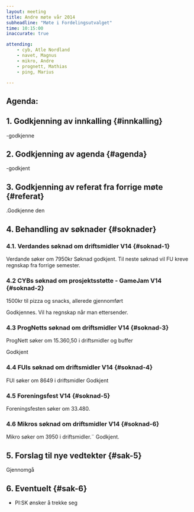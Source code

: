 ```yaml
---
layout: meeting
title: Andre møte vår 2014
subheadline: "Møte i Fordelingsutvalget"
time: 10:15:00
inaccurate: true

attending:
    - cyb, Atle Nordland
    - navet, Magnus
    - mikro, Andre
    - prognett, Mathias
    - ping, Marius

---
```



## Agenda:
## 1. Godkjenning av innkalling {#innkalling}
-godkjenne
## 2. Godkjenning av agenda {#agenda}
-godkjent
## 3. Godkjenning av referat fra forrige møte {#referat}
.Godkjenne den

## 4. Behandling av søknader {#soknader}

### 4.1. Verdandes søknad om driftsmidler V14 {#soknad-1}
Verdande søker om 7950kr
Søknad godkjent. Til neste søknad vil FU kreve regnskap fra forrige semester.

### 4.2 CYBs søknad om prosjektsstøtte - GameJam V14 {#soknad-2}
1500kr til pizza og snacks, allerede gjennomført

Godkjennes. Vil ha regnskap når man ettersender.

### 4.3 ProgNetts søknad om driftsmidler V14  {#soknad-3}
ProgNett søker om 15.360,50 i driftsmidler og buffer

Godkjent

### 4.4 FUIs søknad om driftsmidler V14  {#soknad-4}

FUI søker om 8649 i driftsmidler
Godkjent

### 4.5 Foreningsfest V14  {#soknad-5}
Foreningsfesten søker om 33.480.


### 4.6 Mikros søknad om driftsmidler V14  {#soknad-6}
Mikro søker om 3950 i driftsmidler.¨
Godkjent.

## 5. Forslag til nye vedtekter  {#sak-5}
Gjennomgå

## 6. Eventuelt  {#sak-6}
- PI:SK ønsker å trekke seg
